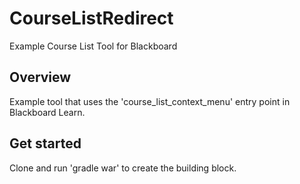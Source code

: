 # CourseListRedirect
Example Course List Tool for Blackboard

## Overview
Example tool that uses the 'course_list_context_menu' entry point in Blackboard Learn.

## Get started

Clone and run 'gradle war' to create the building block.
